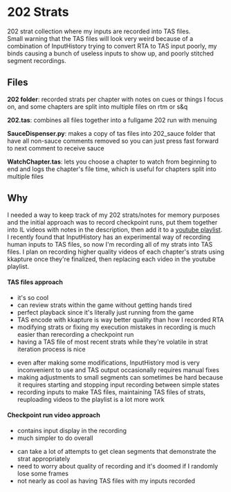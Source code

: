 # 202 Strats
202 strat collection where my inputs are recorded into TAS files.  
Small warning that the TAS files will look very weird because of a combination of InputHistory trying to convert RTA to TAS input poorly, my binds causing a bunch of useless inputs to show up, and poorly stitched segment recordings.

## Files
**202 folder**: recorded strats per chapter with notes on cues or things I focus on, and some chapters are split into multiple files on rtm or s&q

**202.tas**: combines all files together into a fullgame 202 run with menuing

**SauceDispenser.py**: makes a copy of tas files into 202_sauce folder that have all non-sauce comments removed so you can just press fast forward to next comment to receive sauce

**WatchChapter.tas**: lets you choose a chapter to watch from beginning to end and logs the chapter's file time, which is useful for chapters split into multiple files

## Why
I needed a way to keep track of my 202 strats/notes for memory purposes and the initial approach was to record checkpoint runs, put them together into IL videos with notes in the description, then add it to a [youtube playlist](https://www.youtube.com/playlist?list=PLe4H4cset3iFk3nKlbb8tro8Sx7h7TaCe). I recently found that InputHistory has an experimental way of recording human inputs to TAS files, so now I'm recording all of my strats into TAS files. I plan on recording higher quality videos of each chapter's strats using kkapture once they're finalized, then replacing each video in the youtube playlist.

#### TAS files approach
+ it's so cool
+ can review strats within the game without getting hands tired
+ perfect playback since it's literally just running from the game
+ TAS encode with kkapture is way better quality than how I recorded RTA
+ modifying strats or fixing my execution mistakes in recording is much easier than rerecording a checkpoint run
+ having a TAS file of most recent strats while they're volatile in strat iteration process is nice
- even after making some modifications, InputHistory mod is very inconvenient to use and TAS output occasionally requires manual fixes
- making adjustments to small segments can sometimes be hard because it requires starting and stopping input recording between simple states
- recording inputs to make TAS files, maintaining TAS files of strats, reuploading videos to the playlist is a lot more work

#### Checkpoint run video approach
+ contains input display in the recording
+ much simpler to do overall
- can take a lot of attempts to get clean segments that demonstrate the strat appropriately
- need to worry about quality of recording and it's doomed if I randomly lose some frames
- not nearly as cool as having TAS files with my inputs recorded
